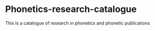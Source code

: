 # Phonetics-research-catalogue
This is a catalogue of research in phonetics and phonetic publications

